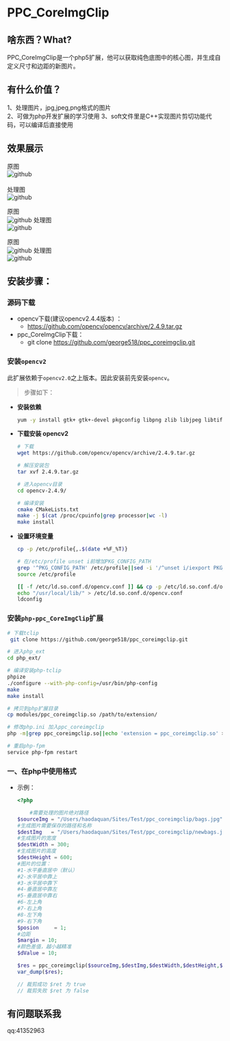 PPC_CoreImgClip
====
啥东西？What?
----
PPC_CoreImgClip是一个php5扩展，他可以获取纯色底图中的核心图，并生成自定义尺寸和边距的新图片。

有什么价值？
----
1、处理图片，jpg,jpeg,png格式的图片       
2、可做为php开发扩展的学习使用 
3、soft文件里是C++实现图片剪切功能代码，可以编译后直接使用
    
效果展示
----
原图<br/>
![github](https://github.com/george518/ppc_coreimgclip/blob/master/images/bags.jpg?raw=true "github")
<br/><br/>
处理图<br/>
![github](https://github.com/george518/ppc_coreimgclip/blob/master/images/newbags.jpg?raw=true "github")

原图<br/>
![github](https://github.com/george518/ppc_coreimgclip/blob/master/images/shoes.jpg?raw=true "github")
处理图<br/>
![github](https://github.com/george518/ppc_coreimgclip/blob/master/images/newshoes.jpg?raw=true "github")

原图<br/>
![github](https://github.com/george518/ppc_coreimgclip/blob/master/images/boy.png?raw=true "github")
处理图<br/>
![github](https://github.com/george518/ppc_coreimgclip/blob/master/images/newboy.png?raw=true "github")


## 安装步骤：

### 源码下载

* opencv下载(建议opencv2.4.4版本) ：
    * https://github.com/opencv/opencv/archive/2.4.9.tar.gz
* ppc_CoreImgClip下载：
    * git clone https://github.com/george518/ppc_coreimgclip.git

### 安装`opencv2`

此扩展依赖于`opencv2.0`之上版本。因此安装前先安装`opencv`。

> 步骤如下：

* **安装依赖**

    ```bash
    yum -y install gtk+ gtk+-devel pkgconfig libpng zlib libjpeg libtiff cmake
    ```

* **下载安装 opencv2**

    ```bash
    # 下载
    wget https://github.com/opencv/opencv/archive/2.4.9.tar.gz
    
    # 解压安装包
    tar xvf 2.4.9.tar.gz
    
    # 进入opencv目录
    cd opencv-2.4.9/
    
    # 编译安装
    cmake CMakeLists.txt
    make -j $(cat /proc/cpuinfo|grep processor|wc -l)
    make install
    ```
    
* **设置环境变量**

    ```bash
    cp -p /etc/profile{,.$(date +%F_%T)}
    
    # 在/etc/profile unset i前增加PKG_CONFIG_PATH
    grep '^PKG_CONFIG_PATH' /etc/profile||sed -i '/^unset i/iexport PKG_CONFIG_PATH=/usr/lib/pkgconfig/:/usr/local/lib/pkgconfig:$PKG_CONFIG_PATH' /etc/profile
    source /etc/profile
    
    [[ -f /etc/ld.so.conf.d/opencv.conf ]] && cp -p /etc/ld.so.conf.d/opencv.conf{,.$(date +%F)}
    echo "/usr/local/lib/" > /etc/ld.so.conf.d/opencv.conf
    ldconfig
    ```


### 安装`php-ppc_CoreImgClip`扩展

```bash
# 下载tclip
 git clone https://github.com/george518/ppc_coreimgclip.git

# 进入php_ext
cd php_ext/

# 编译安装php-tclip
phpize
./configure --with-php-config=/usr/bin/php-config
make
make install

# 拷贝到php扩展目录
cp modules/ppc_coreimgclip.so /path/to/extension/

# 修改php.ini 加入ppc_coreimgclip
php -m|grep ppc_coreimgclip.so||echo 'extension = ppc_coreimgclip.so' >> /etc/php.ini

# 重启php-fpm
service php-fpm restart
```

### 一、在php中使用格式

* 示例：

    ```php
    <?php

        #需要处理的图片绝对路径
    $sourceImg = "/Users/haodaquan/Sites/Test/ppc_coreimgclip/bags.jpg";
    #生成图片需要保存的路径和名称
    $destImg   = "/Users/haodaquan/Sites/Test/ppc_coreimgclip/newbags.jpg";
    #生成图片的宽度
    $destWidth = 300;
    #生成图片的高度
    $destHeight = 600;
    #图片的位置：
    #1-水平垂直居中（默认）
    #2-水平居中靠上
    #3-水平居中靠下
    #4-垂直居中靠左
    #5-垂直居中靠右
    #6-左上角
    #7-右上角
    #8-左下角
    #9-右下角
    $posion     = 1;
    #边距
    $margin = 10;
    #颜色差值，越小越精准
    $dValue = 10;

    $res = ppc_coreimgclip($sourceImg,$destImg,$destWidth,$destHeight,$posion,$margin,$dValue);
    var_dump($res);
    
    // 裁剪成功 $ret 为 true
    // 裁剪失败 $ret 为 false 
    ```

有问题联系我
----
qq:41352963


